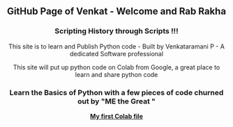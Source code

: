 <header>
<h2> GitHub Page of Venkat  -   Welcome  and  Rab Rakha </h2>

  <h3> <b>Scripting History through Scripts  !!!</b></h3>
  

This site is to learn and Publish Python code -  Built by Venkataramani P - A dedicated Software professional 

This site will put up python code on Colab from Google, a great place to learn and share python code

<h3>
  
Learn the Basics of Python with a few pieces of code churned out by "ME the Great " 
  
</h3>
  
  <a href = "https://github.com/Venkat-100/Venkat-100.github.io/blob/main/Summertrg_Venkat.ipynb"> <b>My first Colab file </b></a> 
 
  
